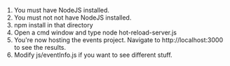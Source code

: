 
1. You must have NodeJS installed.
2. You must not not have NodeJS installed.
3. npm install in that directory
4. Open a cmd window and type node hot-reload-server.js
5. You're now hosting the events project. Navigate to http://localhost:3000 to see the results.
6. Modify js/eventInfo.js if you want to see different stuff.

